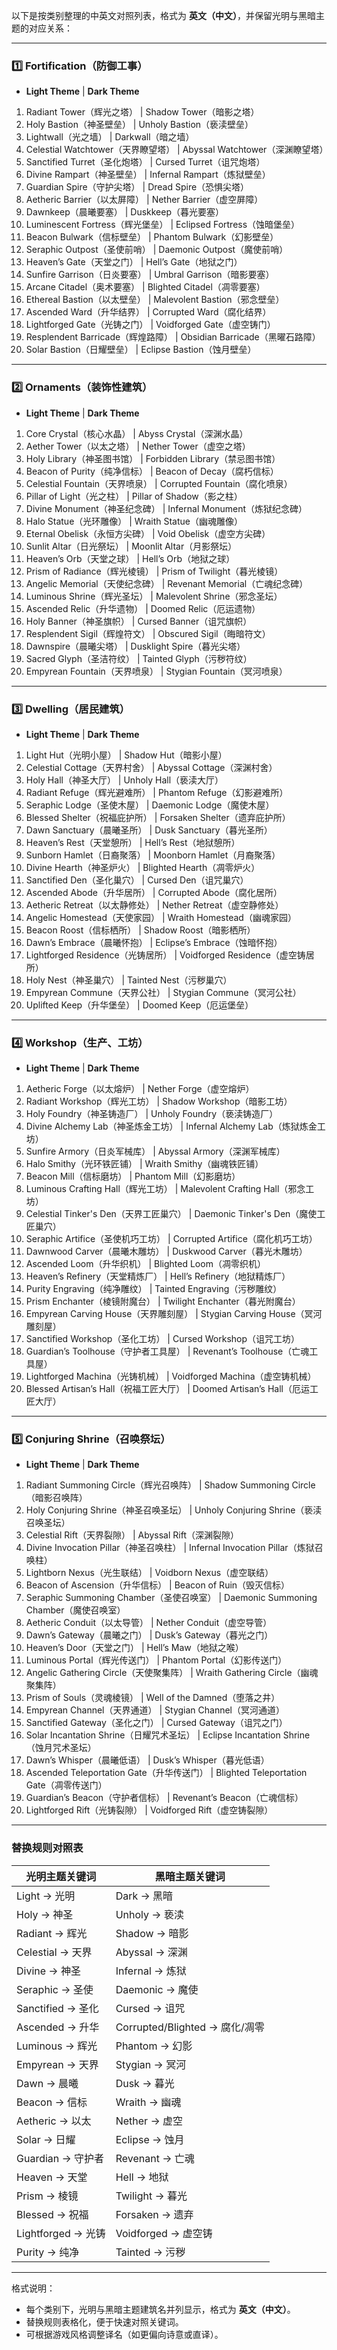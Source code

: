以下是按类别整理的中英文对照列表，格式为 **英文（中文）**，并保留光明与黑暗主题的对应关系：

---

### **1️⃣ Fortification（防御工事）**  
- **Light Theme** | **Dark Theme**  
1. Radiant Tower（辉光之塔） | Shadow Tower（暗影之塔）  
2. Holy Bastion（神圣壁垒） | Unholy Bastion（亵渎壁垒）  
3. Lightwall（光之墙） | Darkwall（暗之墙）  
4. Celestial Watchtower（天界瞭望塔） | Abyssal Watchtower（深渊瞭望塔）  
5. Sanctified Turret（圣化炮塔） | Cursed Turret（诅咒炮塔）  
6. Divine Rampart（神圣壁垒） | Infernal Rampart（炼狱壁垒）  
7. Guardian Spire（守护尖塔） | Dread Spire（恐惧尖塔）  
8. Aetheric Barrier（以太屏障） | Nether Barrier（虚空屏障）  
9. Dawnkeep（晨曦要塞） | Duskkeep（暮光要塞）  
10. Luminescent Fortress（辉光堡垒） | Eclipsed Fortress（蚀暗堡垒）  
11. Beacon Bulwark（信标壁垒） | Phantom Bulwark（幻影壁垒）  
12. Seraphic Outpost（圣使前哨） | Daemonic Outpost（魔使前哨）  
13. Heaven’s Gate（天堂之门） | Hell’s Gate（地狱之门）  
14. Sunfire Garrison（日炎要塞） | Umbral Garrison（暗影要塞）  
15. Arcane Citadel（奥术要塞） | Blighted Citadel（凋零要塞）  
16. Ethereal Bastion（以太壁垒） | Malevolent Bastion（邪念壁垒）  
17. Ascended Ward（升华结界） | Corrupted Ward（腐化结界）  
18. Lightforged Gate（光铸之门） | Voidforged Gate（虚空铸门）  
19. Resplendent Barricade（辉煌路障） | Obsidian Barricade（黑曜石路障）  
20. Solar Bastion（日耀壁垒） | Eclipse Bastion（蚀月壁垒）  

---

### **2️⃣ Ornaments（装饰性建筑）**  
- **Light Theme** | **Dark Theme**  
1. Core Crystal（核心水晶） | Abyss Crystal（深渊水晶）  
2. Aether Tower（以太之塔） | Nether Tower（虚空之塔）  
3. Holy Library（神圣图书馆） | Forbidden Library（禁忌图书馆）  
4. Beacon of Purity（纯净信标） | Beacon of Decay（腐朽信标）  
5. Celestial Fountain（天界喷泉） | Corrupted Fountain（腐化喷泉）  
6. Pillar of Light（光之柱） | Pillar of Shadow（影之柱）  
7. Divine Monument（神圣纪念碑） | Infernal Monument（炼狱纪念碑）  
8. Halo Statue（光环雕像） | Wraith Statue（幽魂雕像）  
9. Eternal Obelisk（永恒方尖碑） | Void Obelisk（虚空方尖碑）  
10. Sunlit Altar（日光祭坛） | Moonlit Altar（月影祭坛）  
11. Heaven’s Orb（天堂之球） | Hell’s Orb（地狱之球）  
12. Prism of Radiance（辉光棱镜） | Prism of Twilight（暮光棱镜）  
13. Angelic Memorial（天使纪念碑） | Revenant Memorial（亡魂纪念碑）  
14. Luminous Shrine（辉光圣坛） | Malevolent Shrine（邪念圣坛）  
15. Ascended Relic（升华遗物） | Doomed Relic（厄运遗物）  
16. Holy Banner（神圣旗帜） | Cursed Banner（诅咒旗帜）  
17. Resplendent Sigil（辉煌符文） | Obscured Sigil（晦暗符文）  
18. Dawnspire（晨曦尖塔） | Dusklight Spire（暮光尖塔）  
19. Sacred Glyph（圣洁符纹） | Tainted Glyph（污秽符纹）  
20. Empyrean Fountain（天界喷泉） | Stygian Fountain（冥河喷泉）  

---

### **3️⃣ Dwelling（居民建筑）**  
- **Light Theme** | **Dark Theme**  
1. Light Hut（光明小屋） | Shadow Hut（暗影小屋）  
2. Celestial Cottage（天界村舍） | Abyssal Cottage（深渊村舍）  
3. Holy Hall（神圣大厅） | Unholy Hall（亵渎大厅）  
4. Radiant Refuge（辉光避难所） | Phantom Refuge（幻影避难所）  
5. Seraphic Lodge（圣使木屋） | Daemonic Lodge（魔使木屋）  
6. Blessed Shelter（祝福庇护所） | Forsaken Shelter（遗弃庇护所）  
7. Dawn Sanctuary（晨曦圣所） | Dusk Sanctuary（暮光圣所）  
8. Heaven’s Rest（天堂憩所） | Hell’s Rest（地狱憩所）  
9. Sunborn Hamlet（日裔聚落） | Moonborn Hamlet（月裔聚落）  
10. Divine Hearth（神圣炉火） | Blighted Hearth（凋零炉火）  
11. Sanctified Den（圣化巢穴） | Cursed Den（诅咒巢穴）  
12. Ascended Abode（升华居所） | Corrupted Abode（腐化居所）  
13. Aetheric Retreat（以太静修处） | Nether Retreat（虚空静修处）  
14. Angelic Homestead（天使家园） | Wraith Homestead（幽魂家园）  
15. Beacon Roost（信标栖所） | Shadow Roost（暗影栖所）  
16. Dawn’s Embrace（晨曦怀抱） | Eclipse’s Embrace（蚀暗怀抱）  
17. Lightforged Residence（光铸居所） | Voidforged Residence（虚空铸居所）  
18. Holy Nest（神圣巢穴） | Tainted Nest（污秽巢穴）  
19. Empyrean Commune（天界公社） | Stygian Commune（冥河公社）  
20. Uplifted Keep（升华堡垒） | Doomed Keep（厄运堡垒）  

---

### **4️⃣ Workshop（生产、工坊）**  
- **Light Theme** | **Dark Theme**  
1. Aetheric Forge（以太熔炉） | Nether Forge（虚空熔炉）  
2. Radiant Workshop（辉光工坊） | Shadow Workshop（暗影工坊）  
3. Holy Foundry（神圣铸造厂） | Unholy Foundry（亵渎铸造厂）  
4. Divine Alchemy Lab（神圣炼金工坊） | Infernal Alchemy Lab（炼狱炼金工坊）  
5. Sunfire Armory（日炎军械库） | Abyssal Armory（深渊军械库）  
6. Halo Smithy（光环铁匠铺） | Wraith Smithy（幽魂铁匠铺）  
7. Beacon Mill（信标磨坊） | Phantom Mill（幻影磨坊）  
8. Luminous Crafting Hall（辉光工坊） | Malevolent Crafting Hall（邪念工坊）  
9. Celestial Tinker's Den（天界工匠巢穴） | Daemonic Tinker's Den（魔使工匠巢穴）  
10. Seraphic Artifice（圣使机巧工坊） | Corrupted Artifice（腐化机巧工坊）  
11. Dawnwood Carver（晨曦木雕坊） | Duskwood Carver（暮光木雕坊）  
12. Ascended Loom（升华织机） | Blighted Loom（凋零织机）  
13. Heaven’s Refinery（天堂精炼厂） | Hell’s Refinery（地狱精炼厂）  
14. Purity Engraving（纯净雕纹） | Tainted Engraving（污秽雕纹）  
15. Prism Enchanter（棱镜附魔台） | Twilight Enchanter（暮光附魔台）  
16. Empyrean Carving House（天界雕刻屋） | Stygian Carving House（冥河雕刻屋）  
17. Sanctified Workshop（圣化工坊） | Cursed Workshop（诅咒工坊）  
18. Guardian’s Toolhouse（守护者工具屋） | Revenant’s Toolhouse（亡魂工具屋）  
19. Lightforged Machina（光铸机械） | Voidforged Machina（虚空铸机械）  
20. Blessed Artisan’s Hall（祝福工匠大厅） | Doomed Artisan’s Hall（厄运工匠大厅）  

---

### **5️⃣ Conjuring Shrine（召唤祭坛）**  
- **Light Theme** | **Dark Theme**  
1. Radiant Summoning Circle（辉光召唤阵） | Shadow Summoning Circle（暗影召唤阵）  
2. Holy Conjuring Shrine（神圣召唤圣坛） | Unholy Conjuring Shrine（亵渎召唤圣坛）  
3. Celestial Rift（天界裂隙） | Abyssal Rift（深渊裂隙）  
4. Divine Invocation Pillar（神圣召唤柱） | Infernal Invocation Pillar（炼狱召唤柱）  
5. Lightborn Nexus（光生联结） | Voidborn Nexus（虚空联结）  
6. Beacon of Ascension（升华信标） | Beacon of Ruin（毁灭信标）  
7. Seraphic Summoning Chamber（圣使召唤室） | Daemonic Summoning Chamber（魔使召唤室）  
8. Aetheric Conduit（以太导管） | Nether Conduit（虚空导管）  
9. Dawn’s Gateway（晨曦之门） | Dusk’s Gateway（暮光之门）  
10. Heaven’s Door（天堂之门） | Hell’s Maw（地狱之喉）  
11. Luminous Portal（辉光传送门） | Phantom Portal（幻影传送门）  
12. Angelic Gathering Circle（天使聚集阵） | Wraith Gathering Circle（幽魂聚集阵）  
13. Prism of Souls（灵魂棱镜） | Well of the Damned（堕落之井）  
14. Empyrean Channel（天界通道） | Stygian Channel（冥河通道）  
15. Sanctified Gateway（圣化之门） | Cursed Gateway（诅咒之门）  
16. Solar Incantation Shrine（日耀咒术圣坛） | Eclipse Incantation Shrine（蚀月咒术圣坛）  
17. Dawn’s Whisper（晨曦低语） | Dusk’s Whisper（暮光低语）  
18. Ascended Teleportation Gate（升华传送门） | Blighted Teleportation Gate（凋零传送门）  
19. Guardian’s Beacon（守护者信标） | Revenant’s Beacon（亡魂信标）  
20. Lightforged Rift（光铸裂隙） | Voidforged Rift（虚空铸裂隙）  

---

### **替换规则对照表**  
| **光明主题关键词** | **黑暗主题关键词** |  
|-------------------|-------------------|  
| Light → 光明       | Dark → 黑暗       |  
| Holy → 神圣        | Unholy → 亵渎     |  
| Radiant → 辉光     | Shadow → 暗影     |  
| Celestial → 天界   | Abyssal → 深渊    |  
| Divine → 神圣      | Infernal → 炼狱   |  
| Seraphic → 圣使    | Daemonic → 魔使   |  
| Sanctified → 圣化  | Cursed → 诅咒     |  
| Ascended → 升华    | Corrupted/Blighted → 腐化/凋零 |  
| Luminous → 辉光    | Phantom → 幻影    |  
| Empyrean → 天界    | Stygian → 冥河    |  
| Dawn → 晨曦        | Dusk → 暮光       |  
| Beacon → 信标      | Wraith → 幽魂     |  
| Aetheric → 以太    | Nether → 虚空     |  
| Solar → 日耀       | Eclipse → 蚀月    |  
| Guardian → 守护者  | Revenant → 亡魂   |  
| Heaven → 天堂      | Hell → 地狱       |  
| Prism → 棱镜       | Twilight → 暮光   |  
| Blessed → 祝福     | Forsaken → 遗弃   |  
| Lightforged → 光铸 | Voidforged → 虚空铸 |  
| Purity → 纯净      | Tainted → 污秽    |  

---

格式说明：  
- 每个类别下，光明与黑暗主题建筑名并列显示，格式为 **英文（中文）**。  
- 替换规则表格化，便于快速对照关键词。  
- 可根据游戏风格调整译名（如更偏向诗意或直译）。
